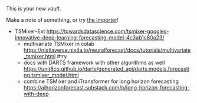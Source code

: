 This is your new *vault*.

Make a note of something, or try [the Importer](https://help.obsidian.md/Plugins/Importer)!

- TSMixer-Ext https://towardsdatascience.com/tsmixer-googles-innovative-deep-learning-forecasting-model-4c3ab1c80a23/ 
  - multivariate TSMixer in colab https://nixtlaverse.nixtla.io/neuralforecast/docs/tutorials/multivariate_tsmixer.html #try
  - docs with DARTS framework with other algorithms as well https://unit8co.github.io/darts/generated_api/darts.models.forecasting.tsmixer_model.html
  - combine TSMixer and iTransformer for long horizon forecasting https://aihorizonforecast.substack.com/p/long-horizon-forecasting-with-deep 
